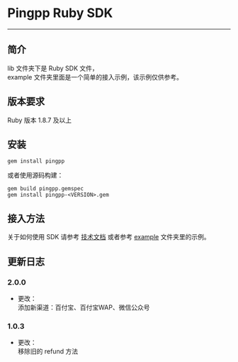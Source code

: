 Pingpp Ruby SDK 
=================
****

## 简介
lib 文件夹下是 Ruby SDK 文件，<br>
example 文件夹里面是一个简单的接入示例，该示例仅供参考。

## 版本要求
Ruby 版本 1.8.7 及以上

## 安装
```
gem install pingpp
```
或者使用源码构建：
```
gem build pingpp.gemspec
gem install pingpp-<VERSION>.gem
```

## 接入方法
关于如何使用 SDK 请参考 [技术文档](https://pingxx.com/document) 或者参考 [example](https://github.com/PingPlusPlus/pingpp-ruby/tree/master/example) 文件夹里的示例。

## 更新日志
### 2.0.0
* 更改：<br>
添加新渠道：百付宝、百付宝WAP、微信公众号

### 1.0.3
* 更改：<br>
移除旧的 refund 方法
